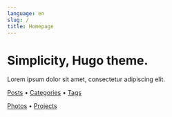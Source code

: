 ```yaml
---
language: en
slug: /
title: Homepage
---
```


# Simplicity, Hugo theme.

Lorem ipsum dolor sit amet, consectetur adipiscing elit.

[Posts](/posts/) &bull; [Categories](/categories/) &bull; [Tags](/tags/)

[Photos](/photos/) &bull; [Projects](/projects/)


